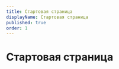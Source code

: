 ```yaml
---
title: Стартовая страница
displayName: Стартовая страница
published: true
order: 1
---
```


# Стартовая страница
